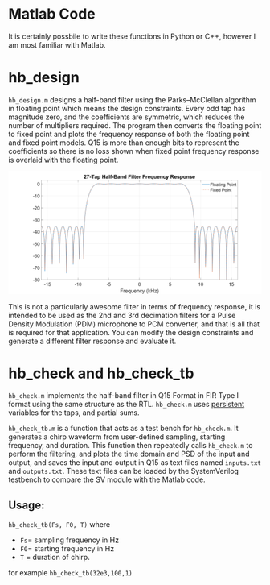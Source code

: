 # Matlab Code

It is certainly possbile to write these functions in Python or C++, however I am most familiar with Matlab.  

# hb_design

`hb_design.m` designs a half-band filter using the Parks–McClellan algorithm in floating point which means the design constraints. Every odd tap has magnitude zero, and the coefficients are symmetric, which reduces the number of multipliers required.  The program then converts the floating point to fixed point and plots the frequency response of both the floating point and fixed point models.  Q15 is more than enough bits to represent the coefficients so there is no loss shown when fixed point frequency response is overlaid with the floating point.  

<img src="../images/half_band_freq_resp.png">

This is not a particularly awesome filter in terms of frequency response, it is intended to be used as the 2nd and 3rd decimation filters for a Pulse Density Modulation (PDM) microphone to PCM converter, and that is all that is required for that application. You can modify the design constraints and generate a different filter response and evaluate it.

# hb_check and hb_check_tb

`hb_check.m` implements the half-band filter in Q15 Format in FIR Type I format using the same structure as the RTL.  `hb_check.m` uses [persistent](https://www.mathworks.com/help/matlab/ref/persistent.html) variables for the taps, and partial sums.  

`hb_check_tb.m` is a function that acts as a test bench for `hb_check.m`.  It generates a chirp waveform from user-defined sampling, starting frequency, and duration.  This function then repeatedly calls `hb_check.m` to perform the filtering, and plots the time domain and PSD of the input and output, and saves the input and output in Q15 as text files named `inputs.txt` and `outputs.txt`.  These text files can be loaded by the SystemVerilog testbench to compare the SV module with the Matlab code.  

## Usage:

`hb_check_tb(Fs, F0, T)` 
where 
* `Fs`= sampling frequency in Hz
* `F0`= starting frequency in Hz
* `T` = duration of chirp.

for example `hb_check_tb(32e3,100,1)`

